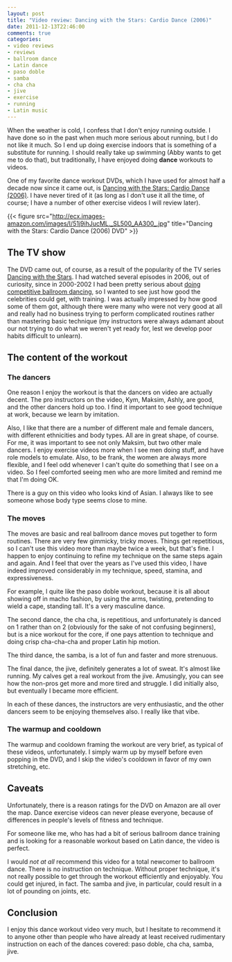 ```yaml
---
layout: post
title: "Video review: Dancing with the Stars: Cardio Dance (2006)"
date: 2011-12-13T22:46:00
comments: true
categories:
- video reviews
- reviews
- ballroom dance
- Latin dance
- paso doble
- samba
- cha cha
- jive
- exercise
- running
- Latin music
---
```

When the weather is cold, I confess that I don't enjoy running outside. I have done so in the past when much more serious about running, but I do not like it much. So I end up doing exercise indoors that is something of a substitute for running. I should really take up swimming (Abby wants to get me to do that), but traditionally, I have enjoyed doing **dance** workouts to videos.

One of my favorite dance workout DVDs, which I have used for almost half a decade now since it came out, is [Dancing with the Stars: Cardio Dance (2006)](http://www.amazon.com/Dancing-Stars-Cardio-Dance/dp/B000MMMTC8). I have never tired of it (as long as I don't use it all the time, of course; I have a number of other exercise videos I will review later).

{{< figure src="http://ecx.images-amazon.com/images/I/51j9ihJucML._SL500_AA300_.jpg" title="Dancing with the Stars: Cardio Dance (2006) DVD" >}}

<!--more-->

## The TV show

The DVD came out, of course, as a result of the popularity of the TV series [Dancing with the Stars](http://en.wikipedia.org/wiki/Dancing_with_the_Stars_%28U.S._TV_series%29). I had watched several episodes in 2006, out of curiosity, since in 2000-2002 I had been pretty serious about [doing competitive ballroom dancing](/blog/2011/10/18/disagreement-on-the-use-of-time/), so I wanted to see just how good the celebrities could get, with training. I was actually impressed by how good some of them got, although there were many who were not very good at all and really had no business trying to perform complicated routines rather than mastering basic technique (my instructors were always adamant about our not trying to do what we weren't yet ready for, lest we develop poor habits difficult to unlearn).

## The content of the workout

### The dancers

One reason I enjoy the workout is that the dancers on video are actually decent. The pro instructors on the video, Kym, Maksim, Ashly, are good, and the other dancers hold up too. I find it important to see good technique at work, because we learn by imitation.

Also, I like that there are a number of different male and female dancers, with different ethnicities and body types. All are in great shape, of course. For me, it was important to see not only Maksim, but two other male dancers. I enjoy exercise videos more when I see men doing stuff, and have role models to emulate. Also, to be frank, the women are always more flexible, and I feel odd whenever I can't quite do something that I see on a video. So I feel comforted seeing men who are more limited and remind me that I'm doing OK.

There is a guy on this video who looks kind of Asian. I always like to see someone whose body type seems close to mine.

### The moves

The moves are basic and real ballroom dance moves put together to form routines. There are very few gimmicky, tricky moves. Things get repetitious, so I can't use this video more than maybe twice a week, but that's fine. I happen to enjoy continuing to refine my technique on the same steps again and again. And I feel that over the years as I've used this video, I have indeed improved considerably in my technique, speed, stamina, and expressiveness.

For example, I quite like the paso doble workout, because it is all about showing off in macho fashion, by using the arms, twisting, pretending to wield a cape, standing tall. It's a very masculine dance.

The second dance, the cha cha, is repetitious, and unfortunately is danced on 1 rather than on 2 (obviously for the sake of not confusing beginners), but is a nice workout for the core, if one pays attention to technique and doing crisp cha-cha-cha and proper Latin hip motion.

The third dance, the samba, is a lot of fun and faster and more strenuous.

The final dance, the jive, definitely generates a lot of sweat. It's almost like running. My calves get a real workout from the jive. Amusingly, you can see how the non-pros get more and more tired and struggle. I did initially also, but eventually I became more efficient.

In each of these dances, the instructors are very enthusiastic, and the other dancers seem to be enjoying themselves also. I really like that vibe.

### The warmup and cooldown

The warmup and cooldown framing the workout are very brief, as typical of these videos, unfortunately. I simply warm up by myself before even popping in the DVD, and I skip the video's cooldown in favor of my own stretching, etc.

## Caveats

Unfortunately, there is a reason ratings for the DVD on Amazon are all over the map. Dance exercise videos can never please everyone, because of differences in people's levels of fitness and technique.

For someone like me, who has had a bit of serious ballroom dance training and is looking for a reasonable workout based on Latin dance, the video is perfect.

I would *not at all* recommend this video for a total newcomer to ballroom dance. There is no instruction on technique. Without proper technique, it's not really possible to get through the workout efficiently and enjoyably. You could get injured, in fact. The samba and jive, in particular, could result in a lot of pounding on joints, etc.

## Conclusion

I enjoy this dance workout video very much, but I hesitate to recommend it to anyone other than people who have already at least received rudimentary instruction on each of the dances covered: paso doble, cha cha, samba, jive.

